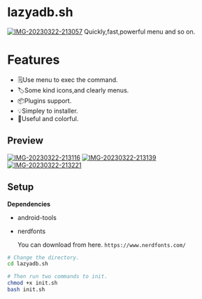 # lazyadb.sh
<a href='https://postimg.cc/pm5M9xHB' target='_blank'><img src='https://i.postimg.cc/pm5M9xHB/IMG-20230322-213057.jpg' border='0' alt='IMG-20230322-213057'/></a>
Quickly,fast,powerful menu and so on.

# Features
- 🗒Use menu to exec the command.
- 🏷Some kind icons,and clearly menus.
- 📦Plugins support.
- 💡Simpley to installer.
- 🚥Useful and colorful.

## Preview
<a href='https://postimg.cc/0MsMQPz6' target='_blank'><img src='https://i.postimg.cc/0MsMQPz6/IMG-20230322-213116.jpg' border='0' alt='IMG-20230322-213116'/></a>
<a href='https://postimg.cc/dhGJ0drB' target='_blank'><img src='https://i.postimg.cc/dhGJ0drB/IMG-20230322-213139.jpg' border='0' alt='IMG-20230322-213139'/></a>
<a href='https://postimg.cc/5HndHm0w' target='_blank'><img src='https://i.postimg.cc/5HndHm0w/IMG-20230322-213221.jpg' border='0' alt='IMG-20230322-213221'/></a>

## Setup
**Dependencies**
- android-tools
- nerdfonts

  You can download from here.
  `https://www.nerdfonts.com/`

```bash
# Change the directory.
cd lazyadb.sh

# Then run two commands to init.
chmod +x init.sh
bash init.sh
```
